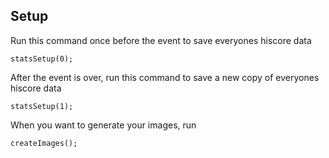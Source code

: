 ## Setup

Run this command once before the event to save everyones hiscore data

```
statsSetup(0);
```

After the event is over, run this command to save a new copy of everyones hiscore data

```
statsSetup(1);
```

When you want to generate your images, run

```
createImages();
```